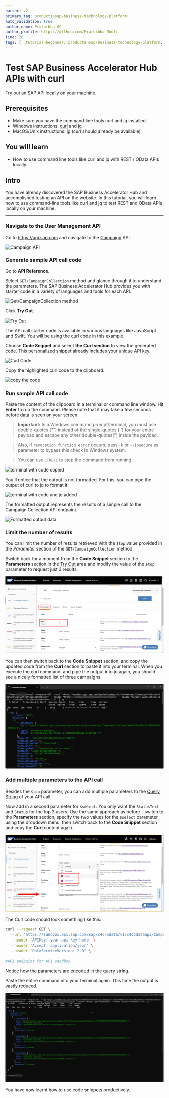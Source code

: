 ```yaml
---
parser: v2
primary_tag: products>sap-business-technology-platform
auto_validation: true
author_name: Prathibha GC
author_profile: https://github.com/Prathibha-Mouli
time: 20
tags: [  tutorial>beginner, products>sap-business-technology-platform, topic>sap-api-business-hub ]
---
```


# Test SAP Business Accelerator Hub APIs with curl
<!-- description --> Try out an SAP API locally on your machine.

## Prerequisites
 - Make sure you have the command line tools curl and jq installed.
 - Windows instructions: [curl](https://chocolatey.org/packages/Curl) and [jq](https://chocolatey.org/packages/jq)
 - MacOS/Unix instructions: [jq](https://stedolan.github.io/jq/download/) (curl should already be available)

## You will learn
- How to use command line tools like curl and jq with REST / OData APIs locally.

## Intro
You have already discovered the SAP Business Accelerator Hub and accomplished testing an API on the website. In this tutorial, you will learn how to use command-line tools like curl and jq to test REST and OData APIs locally on your machine.

---

### Navigate to the User Management API

Go to <https://api.sap.com> and navigate to the [Campaign](https://api.sap.com/api/campaign/overview) API.

![Campaign API](1.png)

### Generate sample API call code

Go to **API Reference**.

Select `GET/CampaignCollection` method and glance through it to understand the parameters. The SAP Business Accelerator Hub provides you with starter code in a variety of languages and tools for each API.

![Get/CampaignCollection method](2.png)

Click **Try Out**.

![Try Out](3.png)

The API call starter code is available in various languages like JavaScript and Swift. You will be using the curl code in this example.

Choose **Code Snippet** and select **the Curl section** to view the generated code. This personalized snippet already includes your unique API key.

![Curl Code](4.png)

Copy the highlighted curl code to the clipboard.

![copy the code](5.png)


### Run sample API call code

Paste the content of the clipboard in a terminal or command line window. Hit **Enter** to run the command. Please note that it may take a few seconds before data is seen on your screen.

>**Important:** In a Windows command prompt/terminal, you must use double-quotes ("") instead of the single-quotes ('') for your entire payload and escape any other double-quotes(\") inside the payload.

>Also, if `revocation function error` occurs, pass `-k` or `--insecure` as parameter to bypass this check in Windows system.

>You can use `CTRL+C` to stop the command from running.

![terminal with code copied](6.png)

You'll notice that the output is not formatted. For this, you can pipe the output of curl to jq to format it.

![terminal with code and jq added](6a.png)

The formatted output represents the results of a simple call to the Campaign Collection API endpoint.

![Formatted output data](7.png)

### Limit the number of results
You can limit the number of results retrieved with the `$top` value provided in the *Parameter* section of the `GET/CampaignCollection` method. 

Switch back for a moment from the **Code Snippet** section to the **Parameters** section in the [Try Out](https://api.sap.com/api/campaign/tryout) area and modify the value of the `$top` parameter to request just 3 results.

![Limit to 3 records](7a.png)

You can then switch back to the **Code Snippet** section, and copy the updated code from the **Curl** section to paste it into your terminal. When you execute the curl command, and pipe the output into jq again, you should see a nicely formatted list of three campaigns.

![Results](7b.png)


### Add multiple parameters to the API call
Besides the `$top` parameter, you can add multiple parameters to the [Query String](https://en.wikipedia.org/wiki/Query_string) of your API call.

Now add in a second parameter for `$select`. You only want the `StatusText` and `Status` for the top 3 users. Use the same approach as before – switch to the **Parameters** section, specify the two values for the `$select` parameter using the dropdown menu, then switch back to the **Code Snippet** section and copy the **Curl** content again. 

![Setting parameters](9a.png)

The Curl code should look something like this:

```bash
curl --request GET \
  --url 'https://sandbox.api.sap.com/sap/c4c/odata/v1/c4codataapi/CampaignCollection?%24select=Status%2CStatusText&%24top=3' \
  --header 'APIKey: your-api-key-here' \
  --header 'Accept: application/json' \
  --header 'DataServiceVersion: 2.0' \

#API endpoint for API sandbox
```

Notice how the parameters are [encoded](https://en.wikipedia.org/wiki/Percent-encoding) in the query string.

Paste the entire command into your terminal again. This time the output is vastly reduced.

![Parameters added](9b.png)

You have now learnt how to use code snippets productively.

